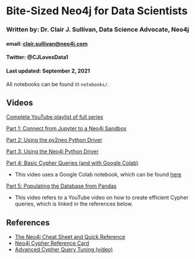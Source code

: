 # Bite-Sized Neo4j for Data Scientists
### Written by: Dr. Clair J. Sullivan, Data Science Advocate, Neo4j
#### email: clair.sullivan@neo4j.com
#### Twitter: @CJLovesData1
#### Last updated: September 2, 2021

All notebooks can be found in `notebooks/`.

## Videos

[Complete YouTube playlist of full series](https://dev.neo4j.com/bite_sized_playlist)

[Part 1: Connect from Jupyter to a Neo4j Sandbox](https://dev.neo4j.com/bites_part1)

[Part 2: Using the py2neo Python Driver](https://dev.neo4j.com/bites_part2)

[Part 3: Using the Neo4j Python Driver](https://dev.neo4j.com/bites_part3)

[Part 4: Basic Cypher Queries (and with Google Colab)](https://dev.neo4j.com/bites_part4)
  - This video uses a Google Colab notebook, which can be found [here](https://dev.neo4j.com/bites_part4_notebook)

[Part 5: Populating the Database from Pandas](https://dev.neo4j.com/bites_part5)
  - This video refers to a YouTube video on how to create efficient Cypher queries, which is linked in the references below.

## References

- [The Neo4j Cheat Sheet and Quick Reference](https://dev.neo4j.com/neo4j_cheatsheet)
- [Neo4j Cypher Reference Card](https://neo4j.com/docs/cypher-refcard/current/)
- [Advanced Cypher Query Tuning (video)](https://youtu.be/xPSKqm4hFRc)

